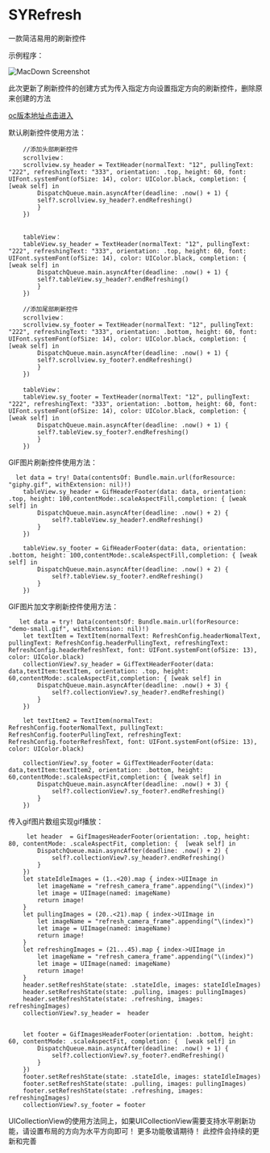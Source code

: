 # SYRefresh
一款简洁易用的刷新控件

示例程序：

![MacDown Screenshot](./demoExample.gif)

此次更新了刷新控件的创建方式为传入指定方向设置指定方向的刷新控件，删除原来创建的方法

[oc版本地址点击进入](https://github.com/shushaoyong/SYRefresh)

默认刷新控件使用方法：
	
        //添加头部刷新控件 
        scrollview：
        scrollview.sy_header = TextHeader(normalText: "12", pullingText: "222", refreshingText: "333", orientation: .top, height: 60, font: UIFont.systemFont(ofSize: 14), color: UIColor.black, completion: { [weak self] in
            DispatchQueue.main.asyncAfter(deadline: .now() + 1) {
            self?.scrollview.sy_header?.endRefreshing()
            }
        })


        tableView：
        tableView.sy_header = TextHeader(normalText: "12", pullingText: "222", refreshingText: "333", orientation: .top, height: 60, font: UIFont.systemFont(ofSize: 14), color: UIColor.black, completion: { [weak self] in
            DispatchQueue.main.asyncAfter(deadline: .now() + 1) {
            self?.tableView.sy_header?.endRefreshing()
            }
        })
        
        //添加尾部刷新控件  
        scrollview：
        scrollview.sy_footer = TextHeader(normalText: "12", pullingText: "222", refreshingText: "333", orientation: .bottom, height: 60, font: UIFont.systemFont(ofSize: 14), color: UIColor.black, completion: { [weak self] in
            DispatchQueue.main.asyncAfter(deadline: .now() + 1) {
            self?.scrollview.sy_footer?.endRefreshing()
            }
        })
            
        tableView：
        tableView.sy_footer = TextHeader(normalText: "12", pullingText: "222", refreshingText: "333", orientation: .bottom, height: 60, font: UIFont.systemFont(ofSize: 14), color: UIColor.black, completion: { [weak self] in
            DispatchQueue.main.asyncAfter(deadline: .now() + 1) {
            self?.tableView.sy_footer?.endRefreshing()
            }
        })

GIF图片刷新控件使用方法：

      let data = try! Data(contentsOf: Bundle.main.url(forResource: "giphy.gif", withExtension: nil)!)
        tableView.sy_header = GifHeaderFooter(data: data, orientation: .top, height: 100,contentMode:.scaleAspectFill,completion: { [weak self] in
            DispatchQueue.main.asyncAfter(deadline: .now() + 2) {
                self?.tableView.sy_header?.endRefreshing()
            }
        })
        
        tableView.sy_footer = GifHeaderFooter(data: data, orientation: .bottom, height: 100,contentMode:.scaleAspectFill,completion: { [weak self] in
            DispatchQueue.main.asyncAfter(deadline: .now() + 2) {
                self?.tableView.sy_footer?.endRefreshing()
            }
        })

GIF图片加文字刷新控件使用方法：
	
       let data = try! Data(contentsOf: Bundle.main.url(forResource: "demo-small.gif", withExtension: nil)!)
        let textItem = TextItem(normalText: RefreshConfig.headerNomalText, pullingText: RefreshConfig.headerPullingText, refreshingText: RefreshConfig.headerRefreshText, font: UIFont.systemFont(ofSize: 13), color: UIColor.black)
        collectionView?.sy_header = GifTextHeaderFooter(data: data,textItem:textItem, orientation: .top, height: 60,contentMode:.scaleAspectFit,completion: { [weak self] in
            DispatchQueue.main.asyncAfter(deadline: .now() + 3) {
                self?.collectionView?.sy_header?.endRefreshing()
            }
        })
        
        let textItem2 = TextItem(normalText: RefreshConfig.footerNomalText, pullingText: RefreshConfig.footerPullingText, refreshingText: RefreshConfig.footerRefreshText, font: UIFont.systemFont(ofSize: 13), color: UIColor.black)

        collectionView?.sy_footer = GifTextHeaderFooter(data: data,textItem:textItem2, orientation: .bottom, height: 60,contentMode:.scaleAspectFit,completion: { [weak self] in
            DispatchQueue.main.asyncAfter(deadline: .now() + 3) {
                self?.collectionView?.sy_footer?.endRefreshing()
            }
        })

传入gif图片数组实现gif播放：
	     
	     let header  = GifImagesHeaderFooter(orientation: .top, height: 80, contentMode: .scaleAspectFit, completion: {  [weak self] in
            DispatchQueue.main.asyncAfter(deadline: .now() + 2) {
                self?.collectionView?.sy_header?.endRefreshing()
            }
        })
        let stateIdleImages = (1..<20).map { index->UIImage in
            let imageName = "refresh_camera_frame".appending("\(index)")
            let image = UIImage(named: imageName)
            return image!
        }
        let pullingImages = (20..<21).map { index->UIImage in
            let imageName = "refresh_camera_frame".appending("\(index)")
            let image = UIImage(named: imageName)
            return image!
        }
        let refreshingImages = (21...45).map { index->UIImage in
            let imageName = "refresh_camera_frame".appending("\(index)")
            let image = UIImage(named: imageName)
            return image!
        }
        header.setRefreshState(state: .stateIdle, images: stateIdleImages)
        header.setRefreshState(state: .pulling, images: pullingImages)
        header.setRefreshState(state: .refreshing, images: refreshingImages)
        collectionView?.sy_header =  header

        
        let footer = GifImagesHeaderFooter(orientation: .bottom, height: 60, contentMode: .scaleAspectFit, completion: {  [weak self] in
            DispatchQueue.main.asyncAfter(deadline: .now() + 1) {
                self?.collectionView?.sy_footer?.endRefreshing()
            }
        })
        footer.setRefreshState(state: .stateIdle, images: stateIdleImages)
        footer.setRefreshState(state: .pulling, images: pullingImages)
        footer.setRefreshState(state: .refreshing, images: refreshingImages)
        collectionView?.sy_footer = footer

UICollectionView的使用方法同上，如果UICollectionView需要支持水平刷新功能，请设置布局的方向为水平方向即可！
 更多功能敬请期待！ 此控件会持续的更新和完善
